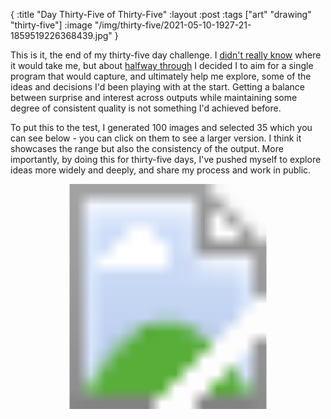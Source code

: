{
:title "Day Thirty-Five of Thirty-Five"
:layout :post
:tags ["art" "drawing" "thirty-five"]
:image "/img/thirty-five/2021-05-10-1927-21-1859519226368439.jpg"
}

This is it, the end of my thirty-five day challenge. I [didn't really know](/posts/2021-04-05-thirty-five/) where it would take me, but about [halfway through](/posts/2021-04-23-thirty-five-day-18/) I decided I to aim for a single program that would capture, and ultimately help me explore, some of the ideas and decisions I'd been playing with at the start. Getting a balance between surprise and interest across outputs while maintaining some degree of consistent quality is not something I'd achieved before.

To put this to the test, I generated 100 images and selected 35 which you can see below - you can click on them to see a larger version. I think it showcases the range but also the consistency of the output. More importantly, by doing this for thirty-five days, I've pushed myself to explore ideas more widely and deeply, and share my process and work in public.

<svg version="1.1" xmlns="http://www.w3.org/2000/svg" xmlns:xlink="http://www.w3.org/1999/xlink" viewBox="0 0 2800 2000">
<image width="2800" height="2000" xlink:href="/img/thirty-five/last/all.jpg" />
<a xlink:href="/img/thirty-five/last/2021-05-09-2141-45-1818870960428172.jpg">
	<rect x="0" y="0" width="400" height="400" opacity="0" />
</a>
<a xlink:href="/img/thirty-five/last/2021-05-09-2141-46-1818871773958303.jpg">
	<rect x="400" y="0" width="400" height="400" opacity="0" />
</a>
<a xlink:href="/img/thirty-five/last/2021-05-09-2141-48-1818873128902817.jpg">
	<rect x="800" y="0" width="400" height="400" opacity="0" />
</a>
<a xlink:href="/img/thirty-five/last/2021-05-09-2141-53-1818878643235616.jpg">
	<rect x="1200" y="0" width="400" height="400" opacity="0" />
</a>
<a xlink:href="/img/thirty-five/last/2021-05-09-2141-55-1818880306448169.jpg">
	<rect x="1600" y="0" width="400" height="400" opacity="0" />
</a>
<a xlink:href="/img/thirty-five/last/2021-05-09-2141-56-1818881873073282.jpg">
	<rect x="2000" y="0" width="400" height="400" opacity="0" />
</a>
<a xlink:href="/img/thirty-five/last/2021-05-09-2141-59-1818884165448229.jpg">
	<rect x="2400" y="0" width="400" height="400" opacity="0" />
</a>
<a xlink:href="/img/thirty-five/last/2021-05-09-2142-01-1818886578346713.jpg">
	<rect x="0" y="400" width="400" height="400" opacity="0" />
</a>
<a xlink:href="/img/thirty-five/last/2021-05-09-2142-03-1818888073010690.jpg">
	<rect x="400" y="400" width="400" height="400" opacity="0" />
</a>
<a xlink:href="/img/thirty-five/last/2021-05-09-2142-03-1818888410989688.jpg">
	<rect x="800" y="400" width="400" height="400" opacity="0" />
</a>
<a xlink:href="/img/thirty-five/last/2021-05-09-2142-15-1818900759849947.jpg">
	<rect x="1200" y="400" width="400" height="400" opacity="0" />
</a>
<a xlink:href="/img/thirty-five/last/2021-05-09-2142-34-1818919956297833.jpg">
	<rect x="1600" y="400" width="400" height="400" opacity="0" />
</a>
<a xlink:href="/img/thirty-five/last/2021-05-09-2142-40-1818925894819928.jpg">
	<rect x="2000" y="400" width="400" height="400" opacity="0" />
</a>
<a xlink:href="/img/thirty-five/last/2021-05-09-2142-41-1818926547052436.jpg">
	<rect x="2400" y="400" width="400" height="400" opacity="0" />
</a>
<a xlink:href="/img/thirty-five/last/2021-05-09-2142-45-1818930224703793.jpg">
	<rect x="0" y="800" width="400" height="400" opacity="0" />
</a>
<a xlink:href="/img/thirty-five/last/2021-05-09-2142-47-1818932330443347.jpg">
	<rect x="400" y="800" width="400" height="400" opacity="0" />
</a>
<a xlink:href="/img/thirty-five/last/2021-05-09-2142-52-1818937039534685.jpg">
	<rect x="800" y="800" width="400" height="400" opacity="0" />
</a>
<a xlink:href="/img/thirty-five/last/2021-05-09-2142-56-1818941311620789.jpg">
	<rect x="1200" y="800" width="400" height="400" opacity="0" />
</a>
<a xlink:href="/img/thirty-five/last/2021-05-09-2142-57-1818942409011254.jpg">
	<rect x="1600" y="800" width="400" height="400" opacity="0" />
</a>
<a xlink:href="/img/thirty-five/last/2021-05-09-2142-59-1818944405563624.jpg">
	<rect x="2000" y="800" width="400" height="400" opacity="0" />
</a>
<a xlink:href="/img/thirty-five/last/2021-05-09-2143-06-1818951193003301.jpg">
	<rect x="2400" y="800" width="400" height="400" opacity="0" />
</a>
<a xlink:href="/img/thirty-five/last/2021-05-09-2143-06-1818951773782950.jpg">
	<rect x="0" y="1200" width="400" height="400" opacity="0" />
</a>
<a xlink:href="/img/thirty-five/last/2021-05-09-2143-22-1818967696639080.jpg">
	<rect x="400" y="1200" width="400" height="400" opacity="0" />
</a>
<a xlink:href="/img/thirty-five/last/2021-05-09-2143-28-1818973294749832.jpg">
	<rect x="800" y="1200" width="400" height="400" opacity="0" />
</a>
<a xlink:href="/img/thirty-five/last/2021-05-09-2143-32-1818977794178115.jpg">
	<rect x="1200" y="1200" width="400" height="400" opacity="0" />
</a>
<a xlink:href="/img/thirty-five/last/2021-05-09-2143-45-1818990192726431.jpg">
	<rect x="1600" y="1200" width="400" height="400" opacity="0" />
</a>
<a xlink:href="/img/thirty-five/last/2021-05-09-2143-48-1818993225251003.jpg">
	<rect x="2000" y="1200" width="400" height="400" opacity="0" />
</a>
<a xlink:href="/img/thirty-five/last/2021-05-09-2143-53-1818998928519284.jpg">
	<rect x="2400" y="1200" width="400" height="400" opacity="0" />
</a>
<a xlink:href="/img/thirty-five/last/2021-05-09-2144-00-1819005694965030.jpg">
	<rect x="0" y="1600" width="400" height="400" opacity="0" />
</a>
<a xlink:href="/img/thirty-five/last/2021-05-09-2144-02-1819007360752063.jpg">
	<rect x="400" y="1600" width="400" height="400" opacity="0" />
</a>
<a xlink:href="/img/thirty-five/last/2021-05-09-2144-06-1819011311464144.jpg">
	<rect x="800" y="1600" width="400" height="400" opacity="0" />
</a>
<a xlink:href="/img/thirty-five/last/2021-05-09-2144-08-1819013025292324.jpg">
	<rect x="1200" y="1600" width="400" height="400" opacity="0" />
</a>
<a xlink:href="/img/thirty-five/last/2021-05-09-2144-13-1819018293042226.jpg">
	<rect x="1600" y="1600" width="400" height="400" opacity="0" />
</a>
<a xlink:href="/img/thirty-five/last/2021-05-09-2144-14-1819019294816471.jpg">
	<rect x="2000" y="1600" width="400" height="400" opacity="0" />
</a>
<a xlink:href="/img/thirty-five/last/2021-05-09-2144-19-1819024294550208.jpg">
	<rect x="2400" y="1600" width="400" height="400" opacity="0" />
</a>
</svg>

